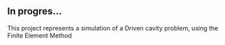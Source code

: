 ## In progres...
This project represents a simulation of a Driven cavity problem, using the Finite Element Method